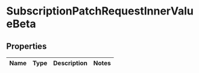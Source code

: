 # SubscriptionPatchRequestInnerValueBeta

## Properties

Name | Type | Description | Notes
------------ | ------------- | ------------- | -------------

